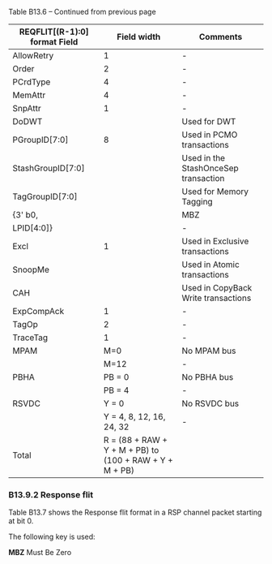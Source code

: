 Table B13.6 – Continued from previous page

<!-- MERGE table -->

| REQFLIT[(R-1):0] format Field | Field width                                             | Comments                             |
|-------------------------------|---------------------------------------------------------|--------------------------------------|
| AllowRetry                    | 1                                                       | -                                    |
| Order                         | 2                                                       | -                                    |
| PCrdType                      | 4                                                       | -                                    |
| MemAttr                       | 4                                                       | -                                    |
| SnpAttr                       | 1                                                       | -                                    |
| DoDWT                         |                                                         | Used for DWT                         |
| PGroupID[7:0]                 | 8                                                       | Used in PCMO transactions            |
| StashGroupID[7:0]             |                                                         | Used in the StashOnceSep transaction |
| TagGroupID[7:0]               |                                                         | Used for Memory Tagging              |
| {3' b0,                       |                                                         | MBZ                                  |
| LPID[4:0]}                    |                                                         | -                                    |
| Excl                          | 1                                                       | Used in Exclusive transactions       |
| SnoopMe                       |                                                         | Used in Atomic transactions          |
| CAH                           |                                                         | Used in CopyBack Write transactions  |
| ExpCompAck                    | 1                                                       | -                                    |
| TagOp                         | 2                                                       | -                                    |
| TraceTag                      | 1                                                       | -                                    |
| MPAM                          | M=0                                                     | No MPAM bus                          |
|                               | M=12                                                    | -                                    |
| PBHA                          | PB = 0                                                  | No PBHA bus                          |
|                               | PB = 4                                                  | -                                    |
| RSVDC                         | Y = 0                                                   | No RSVDC bus                         |
|                               | Y = 4, 8, 12, 16, 24, 32                                | -                                    |
| Total                         | R = (88 + RAW + Y + M + PB) to (100 + RAW + Y + M + PB) |                                      |

### B13.9.2 Response flit

Table B13.7 shows the Response flit format in a RSP channel packet starting at bit 0.

The following key is used:

**MBZ** Must Be Zero